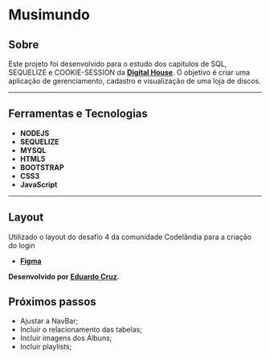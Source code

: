 # Musimundo



## Sobre   
Este projeto foi desenvolvido para o estudo dos capitulos de SQL, SEQUELIZE e COOKIE-SESSION da  **[Digital House](https://www.digitalhouse.com/)**. 
O objetivo é criar uma aplicação de gerenciamento, cadastro e visualização de uma loja de discos.

---

## Ferramentas e Tecnologias
- **NODEJS**
- **SEQUELIZE**
- **MYSQL**
- **HTML5**
- **BOOTSTRAP**
- **CSS3**
- **JavaScript** 


---

## Layout
Utilizado o layout do desafio 4 da comunidade Codelândia para a criação do login

- **[Figma](https://www.figma.com/file/Yb9IBH56g7T1hdIyZ3BMNO/Desafios---Codel%C3%A2ndia?node-id=4261%3A2)**

**Desenvolvido  por [Eduardo Cruz](https://github.com/edcruz29/).**

## Próximos passos
- Ajustar a NavBar;
- Incluir o relacionamento das tabelas;
- Incluir imagens dos Álbuns;
- Incluir playlists;